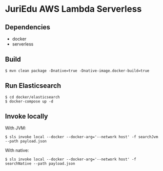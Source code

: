 # JuriEdu AWS Lambda Serverless

## Dependencies

- docker
- serverless

## Build

```
$ mvn clean package -Dnative=true -Dnative-image.docker-build=true
```

## Run Elasticsearch

```
$ cd docker/elasticsearch
$ docker-compose up -d
```

## Invoke locally

With JVM:
```
$ sls invoke local --docker --docker-arg='--network host' -f searchJvm --path payload.json
```

With native:
```
$ sls invoke local --docker --docker-arg='--network host' -f searchNative --path payload.json
```
